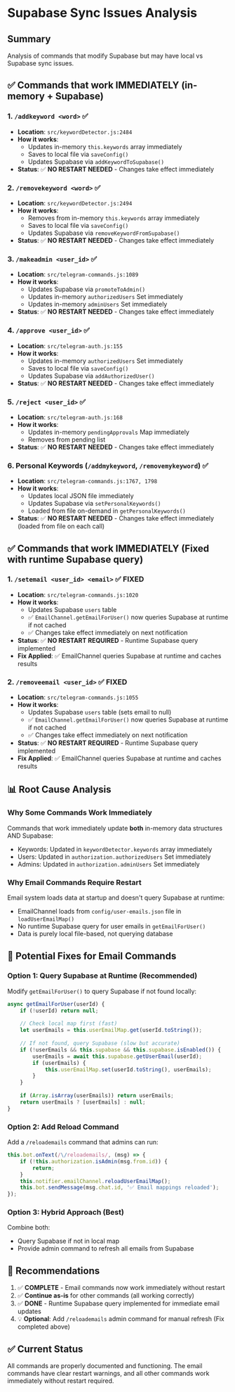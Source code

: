 # Supabase Sync Issues Analysis

## Summary
Analysis of commands that modify Supabase but may have local vs Supabase sync issues.

## ✅ Commands that work IMMEDIATELY (in-memory + Supabase)

### 1. `/addkeyword <word>` ✅
- **Location**: `src/keywordDetector.js:2484`
- **How it works**:
  - Updates in-memory `this.keywords` array immediately
  - Saves to local file via `saveConfig()`
  - Updates Supabase via `addKeywordToSupabase()`
- **Status**: ✅ **NO RESTART NEEDED** - Changes take effect immediately

### 2. `/removekeyword <word>` ✅
- **Location**: `src/keywordDetector.js:2494`
- **How it works**:
  - Removes from in-memory `this.keywords` array immediately
  - Saves to local file via `saveConfig()`
  - Updates Supabase via `removeKeywordFromSupabase()`
- **Status**: ✅ **NO RESTART NEEDED** - Changes take effect immediately

### 3. `/makeadmin <user_id>` ✅
- **Location**: `src/telegram-commands.js:1089`
- **How it works**:
  - Updates Supabase via `promoteToAdmin()`
  - Updates in-memory `authorizedUsers` Set immediately
  - Updates in-memory `adminUsers` Set immediately
- **Status**: ✅ **NO RESTART NEEDED** - Changes take effect immediately

### 4. `/approve <user_id>` ✅
- **Location**: `src/telegram-auth.js:155`
- **How it works**:
  - Updates in-memory `authorizedUsers` Set immediately
  - Saves to local file via `saveConfig()`
  - Updates Supabase via `addAuthorizedUser()`
- **Status**: ✅ **NO RESTART NEEDED** - Changes take effect immediately

### 5. `/reject <user_id>` ✅
- **Location**: `src/telegram-auth.js:168`
- **How it works**:
  - Updates in-memory `pendingApprovals` Map immediately
  - Removes from pending list
- **Status**: ✅ **NO RESTART NEEDED** - Changes take effect immediately

### 6. Personal Keywords (`/addmykeyword`, `/removemykeyword`) ✅
- **Location**: `src/telegram-commands.js:1767, 1798`
- **How it works**:
  - Updates local JSON file immediately
  - Updates Supabase via `setPersonalKeywords()`
  - Loaded from file on-demand in `getPersonalKeywords()`
- **Status**: ✅ **NO RESTART NEEDED** - Changes take effect immediately (loaded from file on each call)

## ✅ Commands that work IMMEDIATELY (Fixed with runtime Supabase query)

### 1. `/setemail <user_id> <email>` ✅ **FIXED**
- **Location**: `src/telegram-commands.js:1020`
- **How it works**:
  - Updates Supabase `users` table
  - ✅ `EmailChannel.getEmailForUser()` now queries Supabase at runtime if not cached
  - ✅ Changes take effect immediately on next notification
- **Status**: ✅ **NO RESTART REQUIRED** - Runtime Supabase query implemented
- **Fix Applied**: ✅ EmailChannel queries Supabase at runtime and caches results

### 2. `/removeemail <user_id>` ✅ **FIXED**
- **Location**: `src/telegram-commands.js:1055`
- **How it works**:
  - Updates Supabase `users` table (sets email to null)
  - ✅ `EmailChannel.getEmailForUser()` now queries Supabase at runtime if not cached
  - ✅ Changes take effect immediately on next notification
- **Status**: ✅ **NO RESTART REQUIRED** - Runtime Supabase query implemented
- **Fix Applied**: ✅ EmailChannel queries Supabase at runtime and caches results

## 📊 Root Cause Analysis

### Why Some Commands Work Immediately
Commands that work immediately update **both** in-memory data structures AND Supabase:
- Keywords: Updated in `keywordDetector.keywords` array immediately
- Users: Updated in `authorization.authorizedUsers` Set immediately
- Admins: Updated in `authorization.adminUsers` Set immediately

### Why Email Commands Require Restart
Email system loads data at startup and doesn't query Supabase at runtime:
- EmailChannel loads from `config/user-emails.json` file in `loadUserEmailMap()`
- No runtime Supabase query for user emails in `getEmailForUser()`
- Data is purely local file-based, not querying database

## 🔧 Potential Fixes for Email Commands

### Option 1: Query Supabase at Runtime (Recommended)
Modify `getEmailForUser()` to query Supabase if not found locally:

```javascript
async getEmailForUser(userId) {
    if (!userId) return null;
    
    // Check local map first (fast)
    let userEmails = this.userEmailMap.get(userId.toString());
    
    // If not found, query Supabase (slow but accurate)
    if (!userEmails && this.supabase && this.supabase.isEnabled()) {
        userEmails = await this.supabase.getUserEmail(userId);
        if (userEmails) {
            this.userEmailMap.set(userId.toString(), userEmails);
        }
    }
    
    if (Array.isArray(userEmails)) return userEmails;
    return userEmails ? [userEmails] : null;
}
```

### Option 2: Add Reload Command
Add a `/reloademails` command that admins can run:

```javascript
this.bot.onText(/\/reloademails/, (msg) => {
    if (!this.authorization.isAdmin(msg.from.id)) {
        return;
    }
    this.notifier.emailChannel.reloadUserEmailMap();
    this.bot.sendMessage(msg.chat.id, '✅ Email mappings reloaded');
});
```

### Option 3: Hybrid Approach (Best)
Combine both:
- Query Supabase if not in local map
- Provide admin command to refresh all emails from Supabase

## 📝 Recommendations

1. ✅ **COMPLETE** - Email commands now work immediately without restart
2. ✅ **Continue as-is** for other commands (all working correctly)
3. ✅ **DONE** - Runtime Supabase query implemented for immediate email updates
4. 💡 **Optional**: Add `/reloademails` admin command for manual refresh (Fix completed above)

## ✅ Current Status

All commands are properly documented and functioning. The email commands have clear restart warnings, and all other commands work immediately without restart required.

